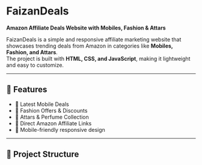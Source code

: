 # FaizanDeals

**Amazon Affiliate Deals Website with Mobiles, Fashion & Attars**  

FaizanDeals is a simple and responsive affiliate marketing website that showcases trending deals from Amazon in categories like **Mobiles, Fashion, and Attars**.  
The project is built with **HTML, CSS, and JavaScript**, making it lightweight and easy to customize.

---

## 🚀 Features
- 📱 Latest Mobile Deals  
- 👕 Fashion Offers & Discounts  
- 🌸 Attars & Perfume Collection  
- 🔗 Direct Amazon Affiliate Links  
- 📱 Mobile-friendly responsive design  

---

## 📂 Project Structure
